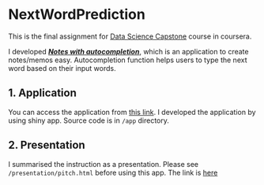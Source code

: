 # NextWordPrediction

This is the final assignment for [Data Science Capstone](https://www.coursera.org/learn/data-science-project) course in coursera.

I developed [***Notes with autocompletion***](https://norihiton.shinyapps.io/NextWordPrediction), which is an application to create notes/memos easy. Autocompletion function helps users to type the next word based on their input words.

## 1. Application

You can access the application from [this link](https://norihiton.shinyapps.io/NextWordPrediction).
I developed the application by using shiny app.
Source code is in `/app` directory.

## 2. Presentation

I summarised the instruction as a presentation.
Please see `/presentation/pitch.html` before using this app.
The link is [here](https://norihiton.github.io/nextWordPrediction/presentation/pitch.html)
